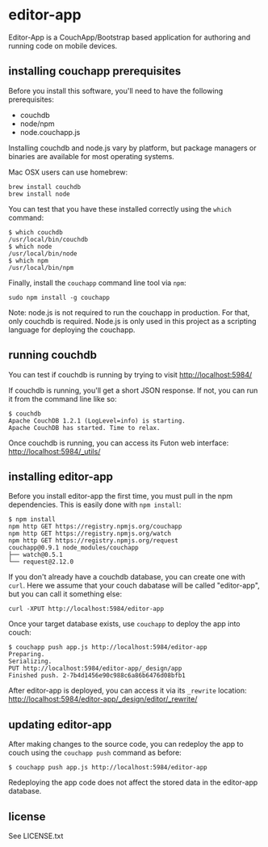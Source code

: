 
# editor-app

Editor-App is a CouchApp/Bootstrap based application for authoring and running code on mobile devices.

## installing couchapp prerequisites

Before you install this software, you'll need to have the following prerequisites:

* couchdb
* node/npm
* node.couchapp.js

Installing couchdb and node.js vary by platform, but package managers or binaries are available for most operating systems.

Mac OSX users can use homebrew:

```
brew install couchdb
brew install node
```

You can test that you have these installed correctly using the `which` command:

```
$ which couchdb
/usr/local/bin/couchdb
$ which node
/usr/local/bin/node
$ which npm
/usr/local/bin/npm
```

Finally, install the `couchapp` command line tool via `npm`:

```
sudo npm install -g couchapp
```

Note: node.js is not required to run the couchapp in production.
For that, only couchdb is required.
Node.js is only used in this project as a scripting language for deploying the couchapp.

## running couchdb

You can test if couchdb is running by trying to visit [http://localhost:5984/](http://localhost:5984/)

If couchdb is running, you'll get a short JSON response.
If not, you can run it from the command line like so:

```
$ couchdb
Apache CouchDB 1.2.1 (LogLevel=info) is starting.
Apache CouchDB has started. Time to relax.
```

Once couchdb is running, you can access its Futon web interface: [http://localhost:5984/_utils/](http://localhost:5984/_utils/)

## installing editor-app

Before you install editor-app the first time, you must pull in the npm dependencies.
This is easily done with `npm install`:

```
$ npm install
npm http GET https://registry.npmjs.org/couchapp
npm http GET https://registry.npmjs.org/watch
npm http GET https://registry.npmjs.org/request
couchapp@0.9.1 node_modules/couchapp
├── watch@0.5.1
└── request@2.12.0
```

If you don't already have a couchdb database, you can create one with `curl`.
Here we assume that your couch dabatase will be called "editor-app", but you can call it something else:

```
curl -XPUT http://localhost:5984/editor-app
```

Once your target database exists, use `couchapp` to deploy the app into couch:

```
$ couchapp push app.js http://localhost:5984/editor-app
Preparing.
Serializing.
PUT http://localhost:5984/editor-app/_design/app
Finished push. 2-7b4d1456e90c988c6a86b6476d08bfb1
```

After editor-app is deployed, you can access it via its `_rewrite` location: [http://localhost:5984/editor-app/_design/editor/_rewrite/](http://localhost:5984/editor-app/_design/editor/_rewrite/)

## updating editor-app

After making changes to the source code, you can redeploy the app to couch using the `couchapp push` command as before:

```
$ couchapp push app.js http://localhost:5984/editor-app
```

Redeploying the app code does not affect the stored data in the editor-app database.

## license

See LICENSE.txt
